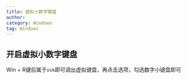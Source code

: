 ```yaml
---
title: 虚拟小数字键盘
author:
category: Windows
tag: Windows
---
```


## 开启虚拟小数字键盘

Win + R键后属于`osk`即可调出虚拟键盘，再点击选项，勾选数字小键盘即可
